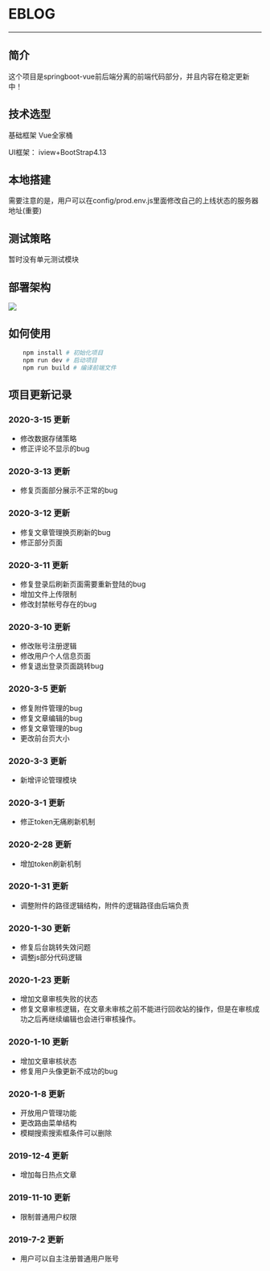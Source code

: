 # EBLOG

--------


## 简介

这个项目是springboot-vue前后端分离的前端代码部分，并且内容在稳定更新中！

## 技术选型

基础框架 Vue全家桶

UI框架： iview+BootStrap4.13

## 本地搭建

需要注意的是，用户可以在config/prod.env.js里面修改自己的上线状态的服务器地址(重要)

## 测试策略

暂时没有单元测试模块

## 部署架构

![](https://s2.ax1x.com/2019/12/10/QBaJQH.png)


## 如何使用

```bash
    npm install # 初始化项目
    npm run dev # 启动项目
    npm run build # 编译前端文件 
```



## 项目更新记录

### 2020-3-15 更新
* 修改数据存储策略
* 修正评论不显示的bug


### 2020-3-13 更新
* 修复页面部分展示不正常的bug

### 2020-3-12 更新
* 修复文章管理换页刷新的bug
* 修正部分页面


### 2020-3-11 更新
* 修复登录后刷新页面需要重新登陆的bug
* 增加文件上传限制
* 修改封禁帐号存在的bug

### 2020-3-10 更新
* 修改账号注册逻辑
* 修改用户个人信息页面
* 修复退出登录页面跳转bug

### 2020-3-5 更新
* 修复附件管理的bug
* 修复文章编辑的bug
* 修复文章管理的bug
* 更改前台页大小

### 2020-3-3 更新
* 新增评论管理模块


### 2020-3-1 更新

* 修正token无痛刷新机制


### 2020-2-28 更新
* 增加token刷新机制

### 2020-1-31 更新
* 调整附件的路径逻辑结构，附件的逻辑路径由后端负责

### 2020-1-30 更新
* 修复后台跳转失效问题
* 调整js部分代码逻辑

### 2020-1-23 更新
* 增加文章审核失败的状态
* 修复文章审核逻辑，在文章未审核之前不能进行回收站的操作，但是在审核成功之后再继续编辑也会进行审核操作。

### 2020-1-10 更新
* 增加文章审核状态
* 修复用户头像更新不成功的bug
### 2020-1-8 更新
* 开放用户管理功能
* 更改路由菜单结构
* 模糊搜索搜索框条件可以删除
### 2019-12-4 更新
* 增加每日热点文章
### 2019-11-10 更新
* 限制普通用户权限
### 2019-7-2 更新
* 用户可以自主注册普通用户账号